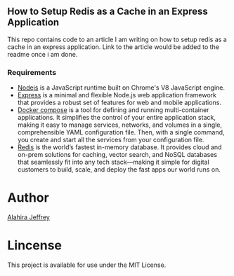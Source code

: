 ## How to Setup Redis as a Cache in an Express Application

This repo contains code to an article I am writing on how to setup redis as a cache in an express application. Link to the article would be added to the readme once i am done.

### Requirements

- [Nodejs](https://nodejs.org/en/) is a JavaScript runtime built on Chrome's V8 JavaScript engine.
- [Express](https://expressjs.com/) is a minimal and flexible Node.js web application framework that provides a robust set of features for web and mobile applications.
- [Docker compose](https://docs.docker.com/compose/) is a tool for defining and running multi-container applications. It simplifies the control of your entire application stack, making it easy to manage services, networks, and volumes in a single, comprehensible YAML configuration file. Then, with a single command, you create and start all the services from your configuration file.
- [Redis](https://redis.io/) is the world’s fastest in-memory database. It provides cloud and on-prem solutions for caching, vector search, and NoSQL databases that seamlessly fit into any tech stack—making it simple for digital customers to build, scale, and deploy the fast apps our world runs on.

# Author

[Alahira Jeffrey](<(https://github.com/alahirajeffrey)>)

# Lincense

This project is available for use under the MIT License.
